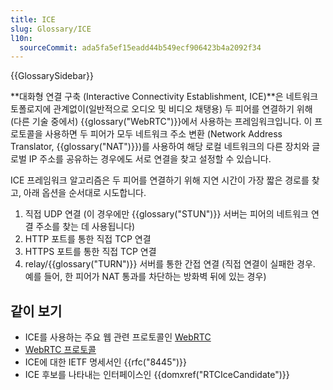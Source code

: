 ```yaml
---
title: ICE
slug: Glossary/ICE
l10n:
  sourceCommit: ada5fa5ef15eadd44b549ecf906423b4a2092f34
---
```


{{GlossarySidebar}}

**대화형 연결 구축 (Interactive Connectivity Establishment, ICE)**은 네트워크 토폴로지에 관계없이(일반적으로 오디오 및 비디오 채탱용) 두 피어를 연결하기 위해 (다른 기술 중에서) {{glossary("WebRTC")}}에서 사용하는 프레임워크입니다. 이 프로토콜을 사용하면 두 피어가 모두 네트워크 주소 변환 (Network Address Translator, {{glossary("NAT")}})를 사용하여 해당 로컬 네트워크의 다른 장치와 글로벌 IP 주소를 공유하는 경우에도 서로 연결을 찾고 설정할 수 있습니다.

ICE 프레임워크 알고리즘은 두 피어를 연결하기 위해 지연 시간이 가장 짧은 경로를 찾고, 아래 옵션을 순서대로 시도합니다.

1. 직접 UDP 연결 (이 경우에만 {{glossary("STUN")}} 서버는 피어의 네트워크 연결 주소를 찾는 데 사용됩니다)
2. HTTP 포트를 통한 직접 TCP 연결
3. HTTPS 포트를 통한 직접 TCP 연결
4. relay/{{glossary("TURN")}} 서버를 통한 간접 연결 (직접 연결이 실패한 경우. 예를 들어, 한 피어가 NAT 통과를 차단하는 방화벽 뒤에 있는 경우)

## 같이 보기

- ICE를 사용하는 주요 웹 관련 프로토콜인 [WebRTC](/ko/docs/Web/API/WebRTC_API)
- [WebRTC 프로토콜](/ko/docs/Web/API/WebRTC_API/Protocols)
- ICE에 대한 IETF 명세서인 {{rfc("8445")}}
- ICE 후보를 나타내는 인터페이스인 {{domxref("RTCIceCandidate")}}
